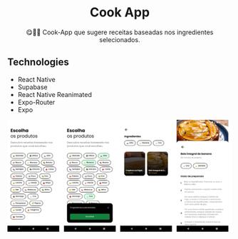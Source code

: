 

# <div align="center">
  <h1 align="center">Cook App</h1>
</div>
<p align="center">
      😋🥗🍎 Cook-App que sugere receitas baseadas nos ingredientes selecionados.
    <br />
 </p>


## Technologies

- React Native
- Supabase
- React Native Reanimated
- Expo-Router
- Expo

 
 
<div align="center">
  <a href="#">
      <img src="https://github.com/carloscazelattojr/cook-app/blob/main/assets/print-app.png" width="800" alt="preview" />
      
  </a>
</div>
